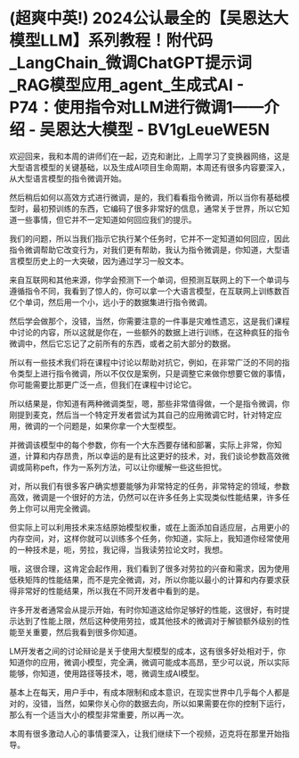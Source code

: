 # (超爽中英!) 2024公认最全的【吴恩达大模型LLM】系列教程！附代码_LangChain_微调ChatGPT提示词_RAG模型应用_agent_生成式AI - P74：使用指令对LLM进行微调1——介绍 - 吴恩达大模型 - BV1gLeueWE5N

欢迎回来，我和本周的讲师们在一起，迈克和谢比，上周学习了变换器网络，这是大型语言模型的关键基础，以及生成AI项目生命周期，本周还有很多内容要深入，从大型语言模型的指令微调开始。

然后稍后如何以高效方式进行微调，是的，我们看看指令微调，所以当你有基础模型时，最初预训练的东西，它编码了很多非常好的信息，通常关于世界，所以它知道一些事情，但它并不一定知道如何回应我们的提示。

我们的问题，所以当我们指示它执行某个任务时，它并不一定知道如何回应，因此指令微调帮助它改变行为，对我们更有帮助，我认为指令微调是，你知道，大型语言模型历史上的一大突破，因为通过学习一般文本。

来自互联网和其他来源，你学会预测下一个单词，但预测互联网上的下一个单词与遵循指令不同，我看到了惊人的，你可以拿一个大语言模型，在互联网上训练数百亿个单词，然后用一个小，远小于的数据集进行指令微调。

然后学会做那个，没错，当然，你需要注意的一件事是灾难性遗忘，这是我们课程中讨论的内容，所以这就是你在，一些额外的数据上进行训练，在这种疯狂的指令微调中，然后它忘记了之前所有的东西，或者之前大部分的数据。

所以有一些技术我们将在课程中讨论以帮助对抗它，例如，在非常广泛的不同的指令类型上进行指令微调，所以不仅仅是案例，只是调整它来做你想要它做的事情，你可能需要比那更广泛一点，但我们在课程中讨论它。

所以结果是，你知道有两种微调类型，嗯，那些非常值得做，一个是指令微调，你刚提到麦克，然后当一个特定开发者尝试为其自己的应用微调它时，针对特定应用，微调的一个问题是，如果你拿一个大型模型。

并微调该模型中的每个参数，你有一个大东西要存储和部署，实际上非常，你知道，计算和内存昂贵，所以幸运的是有比这更好的技术，对，我们谈论参数高效微调或简称peft，作为一系列方法，可以让你缓解一些这些担忧。

对，所以我们有很多客户确实想要能够为非常特定的任务，非常特定的领域，参数高效，微调是一个很好的方法，仍然可以在许多任务上实现类似性能结果，许多任务上你可以用完全微调。

但实际上可以利用技术来冻结原始模型权重，或在上面添加自适应层，占用更小的内存空间，对，这样你就可以训练多个任务，你知道，实际上，我知道你经常使用的一种技术是，呃，劳拉，我记得，当我读劳拉论文时，我想。

哦，这很合理，这肯定会起作用，我们看到了很多对劳拉的兴奋和需求，因为使用低秩矩阵的性能结果，而不是完全微调，对，所以你能以最小的计算和内存要求获得非常好的性能结果，所以我在不同开发者中看到的是。

许多开发者通常会从提示开始，有时你知道这给你足够好的性能，这很好，有时提示达到了性能上限，然后这种使用劳拉，或其他技术的微调对于解锁额外级别的性能至关重要，然后我看到很多你知道。

LM开发者之间的讨论辩论是关于使用大型模型的成本，这有很多好处相对于，你知道你的应用，微调小模型，完全满，微调可能成本高昂，至少可以说，所以实际能够，你知道，使用路径等技术，嗯，微调生成AI模型。

基本上在每天，用户手中，有成本限制和成本意识，在现实世界中几乎每个人都是对的，没错，当然，如果你关心你的数据去向，所以如果需要在你的控制下运行，那么有一个适当大小的模型非常重要，所以再一次。

本周有很多激动人心的事情要深入，让我们继续下一个视频，迈克将在那里开始指导。